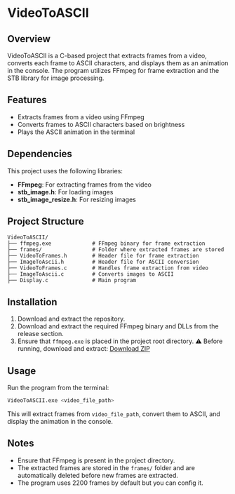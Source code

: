 # VideoToASCII

## Overview
VideoToASCII is a C-based project that extracts frames from a video, converts each frame to ASCII characters, and displays them as an animation in the console. The program utilizes FFmpeg for frame extraction and the STB library for image processing.

## Features
- Extracts frames from a video using FFmpeg
- Converts frames to ASCII characters based on brightness
- Plays the ASCII animation in the terminal

## Dependencies
This project uses the following libraries:
- **FFmpeg**: For extracting frames from the video
- **stb_image.h**: For loading images
- **stb_image_resize.h**: For resizing images

## Project Structure
```
VideoToASCII/
├── ffmpeg.exe             # FFmpeg binary for frame extraction
├── frames/                # Folder where extracted frames are stored
├── VideoToFrames.h        # Header file for frame extraction
├── ImageToAscii.h         # Header file for ASCII conversion
├── VideoToFrames.c        # Handles frame extraction from video
├── ImageToAscii.c         # Converts images to ASCII
├── Display.c              # Main program

```

## Installation
1. Download and extract the repository.
2. Download and extract the required FFmpeg binary and DLLs from the release section.
3. Ensure that `ffmpeg.exe` is placed in the project root directory.
⚠️ Before running, download and extract:
[Download ZIP](https://github.com/Ithamarbaron/VideoToAscii/releases)


## Usage
Run the program from the terminal:
```sh
VideoToASCII.exe <video_file_path>
```

This will extract frames from `video_file_path`, convert them to ASCII, and display the animation in the console.

## Notes
- Ensure that FFmpeg is present in the project directory.
- The extracted frames are stored in the `frames/` folder and are automatically deleted before new frames are extracted.
- The program uses 2200 frames by default but you can config it.


